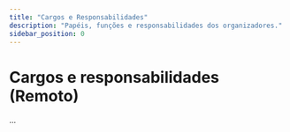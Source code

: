 ```yaml
---
title: "Cargos e Responsabilidades"
description: "Papéis, funções e responsabilidades dos organizadores."
sidebar_position: 0
---
```


# Cargos e responsabilidades (Remoto)

...
